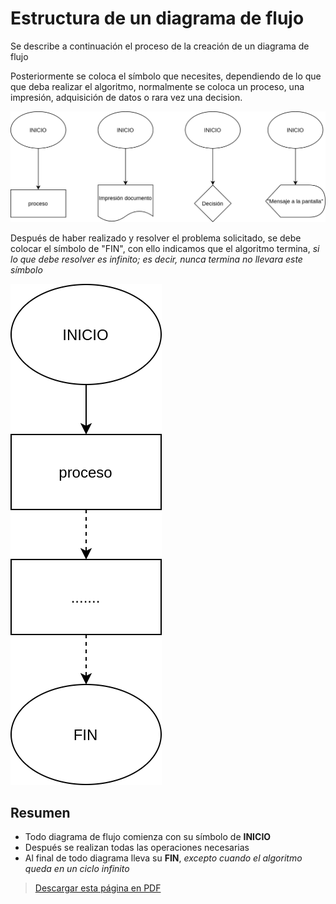 # Estructura de un diagrama de flujo

Se describe a continuación el proceso de la creación de un diagrama de flujo

Posteriormente se coloca el símbolo que necesites, dependiendo de lo que que deba realizar el algoritmo, normalmente se coloca un proceso, una impresión, adquisición de datos o rara vez una decision.

![continua](./img/continuacion.png)

Después de haber realizado y resolver el problema solicitado, se debe colocar el símbolo de "FIN", con ello indicamos que el algoritmo termina, *si lo que debe resolver es infinito; es decir, nunca termina no llevara este símbolo*

![fin](./img/fin.png)

## Resumen

- Todo diagrama de flujo comienza con su símbolo de **INICIO**
- Después se realizan todas las operaciones necesarias
- Al final de todo diagrama lleva su **FIN**, *excepto cuando el algoritmo queda en un ciclo infinito*

<!-- text autogenerated-->
<blockquote style="" ><p><a href="./02_Estructura_de_un_diagrama_de_flujo.pdf" target="_blank">Descargar esta página en PDF</a></p> </blockquote>